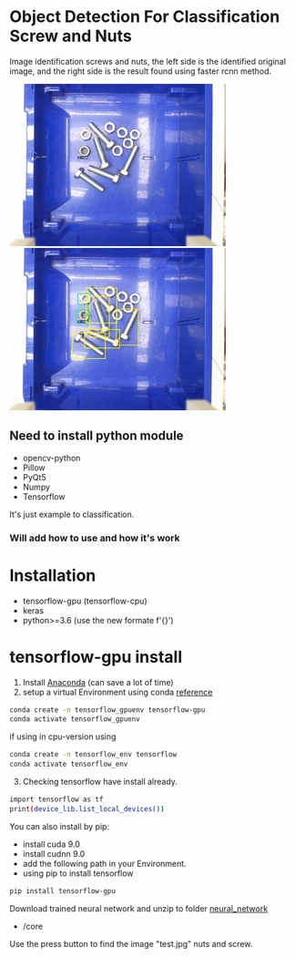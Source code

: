 # Object Detection For Classification Screw and Nuts


Image identification screws and nuts, 
the left side is the identified original image, and 
the right side is the result found using faster rcnn method.

<p>
<img src="images/orignal.jpg" width="380px">
<img src="images/identified.jpg" width="380px">
</p>

## Need to install python module

*   opencv-python
*   Pillow
*   PyQt5
*   Numpy
*   Tensorflow

It's just example to classification.

### Will add how to use and how it's work

# Installation

* tensorflow-gpu (tensorflow-cpu)
* keras
* python>=3.6 (use the new formate f'{}')

# tensorflow-gpu install

  1. Install [Anaconda](https://www.anaconda.com/distribution) (can save a lot of time)
  2. setup a virtual Environment using conda [reference](https://www.anaconda.com/tensorflow-in-anaconda/)
```sh
conda create -n tensorflow_gpuenv tensorflow-gpu
conda activate tensorflow_gpuenv
```
if using in cpu-version using
```sh
conda create -n tensorflow_env tensorflow
conda activate tensorflow_env
```
  3. Checking tensorflow have install already.
```sh
import tensorflow as tf
print(device_lib.list_local_devices())
```

You can also install by pip:
  - install cuda 9.0
  - install cudnn 9.0
  - add the following path in your Environment.
  - using pip to install tensorflow
```sh
pip install tensorflow-gpu
```


Download trained neural network and unzip to folder [neural_network](https://drive.google.com/open?id=1ZD05a7JMtfBm69fDatRUSLIaQKcVES9g)

  - /core

Use the press button to find the image "test.jpg" nuts and screw.